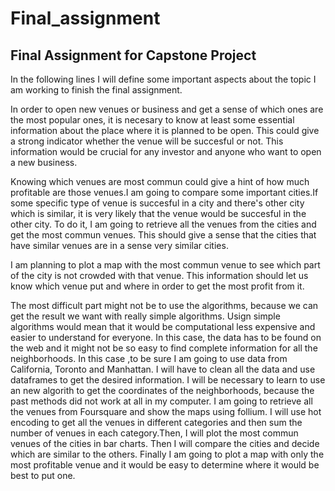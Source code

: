# Final_assignment
## Final Assignment for Capstone Project

In the following lines I will define some important aspects about the topic I am working to finish the final assignment.

In order to open new venues or business and get a sense of which ones are the most popular ones, it is necesary to know at least some essential information about the place where it is planned to be open. This could give a strong indicator whether the venue will be succesful or not. This information would be crucial for any investor and anyone who want to open a new business.

Knowing which venues are most commun could give a hint of how much profitable are those venues.I am going to compare some important cities.If some specific type of venue is succesful in a city and there's other city which is similar, it is very likely that the venue would be succesful in the other city. To do it, I am going to retrieve all the venues from the cities and get the most commun venues. 
This should give a sense that the cities that have similar venues are in a sense very similar cities. 

I am planning to plot a map with the most commun venue to see which part of the city is not crowded with that venue. This information should let us know which venue put and where in order to get the most profit from it.


The most difficult part might not be to use the algorithms, because we can get the result we want with really simple algorithms. Usign simple algorithms would mean that it would be computational less expensive and easier to understand for everyone. In this case, the data has to be found on the web and it might not be so easy to find complete information for all the neighborhoods. In this case ,to be sure I am going to use data from California, Toronto and Manhattan.
I will have to clean all the data and use dataframes to get the desired information. I will be necessary to learn to use an new algorith to get the coordinates of the neighborhoods, because the past methods did not work at all in my computer.
I am going to retrieve all the venues from Foursquare and show the maps using follium. I will use hot encoding to get all the venues in different categories and then sum the number of venues in each category.Then, I will plot the most commun venues of the cities in bar charts. Then I will compare the cities and decide which are similar to the others. Finally I am going to plot a map with only the most profitable venue and it would be easy to determine where it would be best to put one.
